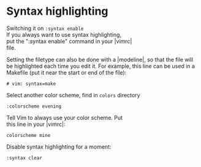 # Syntax highlighting

Switching it on `:syntax enable`  
If you always want to use syntax highlighting,  
put the ":syntax enable" command in your |vimrc|  
file.  

Setting the filetype can also be done with a |modeline|, so that the
file will be highlighted each time you edit it.  For example, this
line can be used in a Makefile (put it near the start or end of the
file):  

```
# vim: syntax=make
```

Select another color scheme, 
find in `colors` directory  

```vi
:colorscheme evening
```

Tell Vim to always use your color scheme. Put  
this line in your |vimrc|:  

```vimrc
colorscheme mine
```

Disable syntax highlighting for a moment:  

```vi
:syntax clear
```
